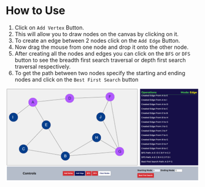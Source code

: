 # How to Use

1. Click on `Add Vertex` Button.
2. This will allow you to draw nodes on the canvas by clicking on it.
3. To create an edge between 2 nodes click on the `Add Edge` Button.
4. Now drag the mouse from one node and drop it onto the other node. 
5. After creating all the nodes and edges you can click on the `BFS` or `DFS` button to see the breadth first search traversal or depth first search traversal respectively.
6. To get the path between two nodes specify the starting and ending nodes and click on the `Best First Search` button 

![Live Site Preview](live-site-preview.png)

